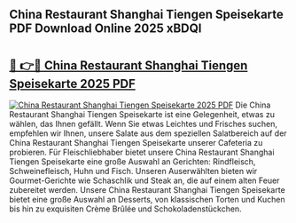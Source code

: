 ## China Restaurant Shanghai Tiengen Speisekarte PDF Download Online 2025 xBDQl

# <h2><a href="http://gcbng5.nevu.top/?p=China+Restaurant+Shanghai+Tiengen+Speisekarte">🔗 👉🔴 China Restaurant Shanghai Tiengen Speisekarte 2025 PDF</a></h2>

[![China Restaurant Shanghai Tiengen Speisekarte 2025 PDF](https://i.imgur.com/dBaPXMq.png)](http://gcbng5.nevu.top/?p=China+Restaurant+Shanghai+Tiengen+Speisekarte)
Die China Restaurant Shanghai Tiengen Speisekarte ist eine Gelegenheit, etwas zu wählen, das Ihnen gefällt. Wenn Sie etwas Leichtes und Frisches suchen, empfehlen wir Ihnen, unsere Salate aus dem speziellen Salatbereich auf der China Restaurant Shanghai Tiengen Speisekarte unserer Cafeteria zu probieren. Für Fleischliebhaber bietet unsere China Restaurant Shanghai Tiengen Speisekarte eine große Auswahl an Gerichten: Rindfleisch, Schweinefleisch, Huhn und Fisch. Unseren Auserwählten bieten wir Gourmet-Gerichte wie Schaschlik und Steak an, die auf einem alten Feuer zubereitet werden. Unsere China Restaurant Shanghai Tiengen Speisekarte bietet eine große Auswahl an Desserts, von klassischen Torten und Kuchen bis hin zu exquisiten Crème Brûlée und Schokoladenstückchen.
